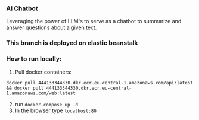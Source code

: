 ### AI Chatbot
Leveraging the power of LLM's to serve as a chatbot to summarize and answer questions about a given text.

### This branch is deployed on elastic beanstalk

### How to run locally:
1. Pull docker containers:
```
docker pull 444133344330.dkr.ecr.eu-central-1.amazonaws.com/api:latest && docker pull 444133344330.dkr.ecr.eu-central-1.amazonaws.com/web:latest
```
2. run `docker-compose up -d`
3. In the browser type `localhost:80`
